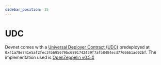```yaml
---
sidebar_position: 15
---
```


# UDC

Devnet comes with a [Universal Deployer Contract (UDC)](https://community.starknet.io/t/universal-deployer-contract-proposal/1864) predeployed at `0x41a78e741e5af2fec34b695679bc6891742439f7afb8484ecd7766661ad02bf`. The implementation used is [OpenZeppelin v0.5.0](https://github.com/OpenZeppelin/cairo-contracts/blob/v0.5.0/src/openzeppelin/utils/presets/UniversalDeployer.cairo)
